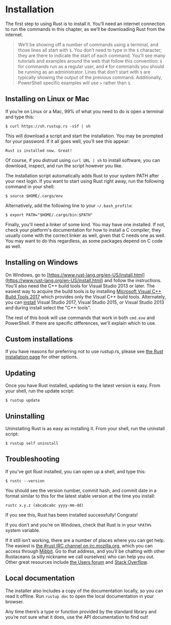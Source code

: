 # Installation

The first step to using Rust is to install it. You’ll need an internet
connection to run the commands in this chapter, as we’ll be downloading Rust
from the internet.

> We’ll be showing off a number of commands using a terminal, and those lines
> all start with `$`. You don’t need to type in the `$` character; they are
> there to indicate the start of each command. You’ll see many tutorials and
> examples around the web that follow this convention: `$` for commands run as
> a regular user, and `#` for commands you should be running as an
> administrator. Lines that don’t start with `$` are typically showing the
> output of the previous command. Additionally, PowerShell specific examples
> will use `>` rather than `$`.

## Installing on Linux or Mac

If you’re on Linux or a Mac, 99% of what you need to do is open a terminal
and type this:

```text
$ curl https://sh.rustup.rs -sSf | sh
```

This will download a script and start the installation. You may be prompted for
your password. If it all goes well, you’ll see this appear:

```text
Rust is installed now. Great!
```

Of course, if you distrust using `curl URL | sh` to install software, you can download, 
inspect, and run the script however you like.

The installation script automatically adds Rust to your system PATH after
your next login. If you want to start using Rust right away, run the
following command in your shell:

```text
$ source $HOME/.cargo/env
```

Alternatively, add the following line to your `~/.bash_profile`:

```text
$ export PATH="$HOME/.cargo/bin:$PATH"
```

Finally, you'll need a linker of some kind. You may have one installed. If
not, check your platform's documentation for how to install a C compiler;
they usually come with the correct linker as well, given that C needs one
as well. You may want to do this regardless, as some packages depend on C
code as well.

## Installing on Windows

On Windows, go to
[https://www.rust-lang.org/en-US/install.html](https://www.rust-lang.org/en-US/install.html)
and follow the instructions. You'll also need the C++ build tools for Visual
Studio 2013 or later. The easiest way to acquire the build tools is by
installing [Microsoft Visual C++ Build Tools
2017](https://www.visualstudio.com/downloads/#build-tools-for-visual-studio-2017)
which provides only the Visual C++ build tools. Alternately, you can
[install](https://www.visualstudio.com/downloads/#build-tools-for-visual-studio-2017)
Visual Studio 2017, Visual Studio 2015, or Visual Studio 2013 and during
install select the "C++ tools".

The rest of this book will use commands that work in both `cmd.exe` and
PowerShell. If there are specific differences, we'll explain which to use.

## Custom installations

If you have reasons for preferring not to use rustup.rs, please see [the Rust
installation page](https://www.rust-lang.org/install.html) for other options.

## Updating

Once you have Rust installed, updating to the latest version is easy.
From your shell, run the update script:

```text
$ rustup update
```

## Uninstalling

Uninstalling Rust is as easy as installing it. From your shell, run
the uninstall script:

```text
$ rustup self uninstall
```

## Troubleshooting

If you’ve got Rust installed, you can open up a shell, and type this:

```text
$ rustc --version
```

You should see the version number, commit hash, and commit date in a format
similar to this for the latest stable version at the time you install:

```text
rustc x.y.z (abcabcabc yyyy-mm-dd)
```

If you see this, Rust has been installed successfully!
Congrats!

If you don’t and you’re on Windows, check that Rust is in your `%PATH%` system
variable.

If it still isn’t working, there are a number of places where you can get help.
The easiest is [the #rust IRC channel on irc.mozilla.org][irc]<!-- ignore -->,
which you can access through [Mibbit][mibbit]. Go to that address, and you’ll
be chatting with other Rustaceans (a silly nickname we call ourselves) who can
help you out. Other great resources include [the Users forum][users] and
[Stack Overflow][stackoverflow].

[irc]: irc://irc.mozilla.org/#rust
[mibbit]: http://chat.mibbit.com/?server=irc.mozilla.org&channel=%23rust
[users]: https://users.rust-lang.org/
[stackoverflow]: http://stackoverflow.com/questions/tagged/rust

## Local documentation

The installer also includes a copy of the documentation locally, so you can
read it offline. Run `rustup doc` to open the local documentation in your
browser.

Any time there’s a type or function provided by the standard library and you’re
not sure what it does, use the API documentation to find out!
